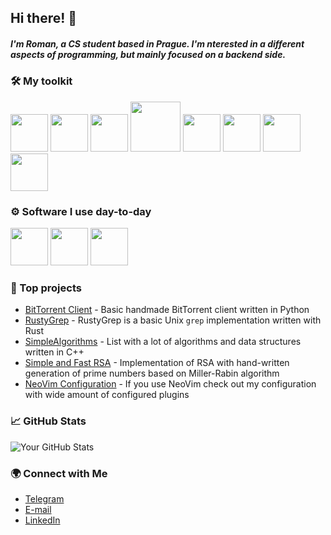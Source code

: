 ## Hi there! 👋
##### I'm Roman, a CS student based in Prague. I'm nterested in a different aspects of programming, but mainly focused on a backend side.

### 🛠️ My toolkit
<img src="https://cdn.jsdelivr.net/gh/devicons/devicon@latest/icons/linux/linux-original.svg" width=60 height=60> <img src="https://cdn.jsdelivr.net/gh/devicons/devicon@latest/icons/bash/bash-original.svg" width=60 height=60> <img src="https://cdn.jsdelivr.net/gh/devicons/devicon@latest/icons/git/git-original.svg" width=60 height=60> <img src="https://cdn.jsdelivr.net/gh/devicons/devicon@latest/icons/docker/docker-original.svg" width=80 height=80> <img src="https://cdn.jsdelivr.net/gh/devicons/devicon@latest/icons/mysql/mysql-original.svg" width=60 height=60> <img src="https://cdn.jsdelivr.net/gh/devicons/devicon@latest/icons/python/python-original.svg" width=60 height=60> <img src="https://cdn.jsdelivr.net/gh/devicons/devicon@latest/icons/rust/rust-original.svg" width=60 height=60> <img src="https://cdn.jsdelivr.net/gh/devicons/devicon@latest/icons/cplusplus/cplusplus-original.svg" width=60 height=60>
          
### ⚙️ Software I use day-to-day
<img src="https://cdn.jsdelivr.net/gh/devicons/devicon@latest/icons/neovim/neovim-original.svg" width=60 height=60> <img src="https://cdn.jsdelivr.net/gh/devicons/devicon@latest/icons/pycharm/pycharm-original.svg" width=60 height=60> <img src="https://cdn.jsdelivr.net/gh/devicons/devicon@latest/icons/ubuntu/ubuntu-original.svg" width=60 height=60>
          
### 🚀 Top projects         
- [BitTorrent Client](https://github.com/rastr-0/BitTorrent-Client) - Basic handmade BitTorrent client written in Python
- [RustyGrep](https://github.com/rastr-0/RustyGrep) - RustyGrep is a basic Unix `grep` implementation written with Rust
- [SimpleAlgorithms](https://github.com/rastr-0/Simple_algorithms) - List with a lot of algorithms and data structures written in C++
- [Simple and Fast RSA](https://github.com/rastr-0/SF_RSA) - Implementation of RSA with hand-written generation of prime numbers based on Miller-Rabin algorithm
- [NeoVim Configuration](https://github.com/rastr-0/NeoVimConfiguration) - If you use NeoVim check out my configuration with wide amount of configured plugins


### 📈 GitHub Stats
![Your GitHub Stats](https://github-readme-stats.vercel.app/api?username=rastr-0&show_icons=true&theme=radical)        
          
### 🌍 Connect with Me
- [Telegram](t.me/rastr_1)
- [E-mail](romanmilko123@gmail.com)
- [LinkedIn](https://www.linkedin.com/in/roman-milko-795ba9295?otpToken=MTMwNzFlZTAxMTJhYzljM2IyMjcwZmViNDExZmVlYmM4YWNmZDQ0NTlkYTg4ODZhN2JjMDA4NmQ0YzVjNThmMGZmZDdkN2U5NjRmMmZjYzg0NTk4ZjFiMjI3OWUyMDdhMjU1ODJiNzg5NGUzNmI1YWYzNGQyODJiLDEsMQ%3D%3D&midSig=0dUqNxs2F-ork1&eid=jungv5-ly371tml-ac&midToken=AQFuB-iX-6GIFg&trkEmail=eml-email_job_alert_digest_01-header-0-profile_glimmer-null-jungv5~ly371tml~ac-null-null&lipi=urn%3Ali%3Apage%3Aemail_email_job_alert_digest_01%3BZ%2FskQVmzRq%2B72QRh3Nc5kQ%3D%3D&trk=eml-email_job_alert_digest_01-header-0-profile_glimmer&originalSubdomain=cz)          
